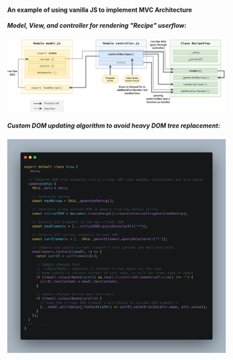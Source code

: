 #### An example of using vanilla JS to implement MVC Architecture

##### Model, View, and controller for rendering "Recipe" userflow:

<img src="./architecture/forkify-architecture-recipe-loading.png" alt="mvc">

##### Custom DOM updating algorithm to avoid heavy DOM tree replacement:

<img src="./architecture/dom-update.png" alt="dom">
